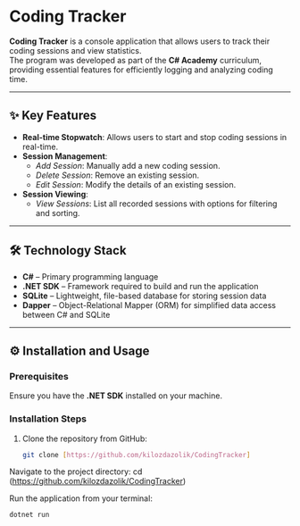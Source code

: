 # Coding Tracker

**Coding Tracker** is a console application that allows users to track their coding sessions and view statistics.  
The program was developed as part of the **C# Academy** curriculum, providing essential features for efficiently logging and analyzing coding time.

---

## ✨ Key Features

- **Real-time Stopwatch**: Allows users to start and stop coding sessions in real-time.  
- **Session Management**:
  - *Add Session*: Manually add a new coding session.  
  - *Delete Session*: Remove an existing session.  
  - *Edit Session*: Modify the details of an existing session.  
- **Session Viewing**:
  - *View Sessions*: List all recorded sessions with options for filtering and sorting.  

---

## 🛠️ Technology Stack

- **C#** – Primary programming language  
- **.NET SDK** – Framework required to build and run the application  
- **SQLite** – Lightweight, file-based database for storing session data  
- **Dapper** – Object-Relational Mapper (ORM) for simplified data access between C# and SQLite  

---

## ⚙️ Installation and Usage

### Prerequisites
Ensure you have the **.NET SDK** installed on your machine.

### Installation Steps
1. Clone the repository from GitHub:
   ```bash
   git clone [https://github.com/kilozdazolik/CodingTracker]

Navigate to the project directory:
cd (https://github.com/kilozdazolik/CodingTracker)

Run the application from your terminal:
   ```bash
dotnet run
